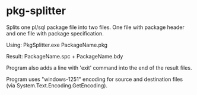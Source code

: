 # pkg-splitter
Splits one pl/sql package file into two files. One file with package header and one file with package specification.

Using: PkgSplitter.exe PackageName.pkg

Result: PackageName.spc + PackageName.bdy

Program also adds a line with 'exit' command into the end of the result files.

Program uses "windows-1251" encoding for source and destination files (via System.Text.Encoding.GetEncoding). 

